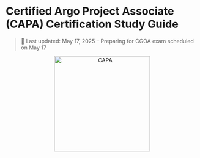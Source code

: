 # Certified Argo Project Associate (CAPA) Certification Study Guide

> 📌 Last updated: May 17, 2025 – Preparing for CGOA exam scheduled on May 17

<p align="center">
  <img src="./../../img/argo_associate.png" alt="CAPA" width="250"/>
</p>